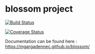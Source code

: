 # blossom project


[![Build Status](https://travis-ci.org/mgargadennec/blossom.png)](https://travis-ci.org/mgargadennec/blossom)

[![Coverage Status](https://coveralls.io/repos/github/mgargadennec/blossom/badge.svg?branch=master)](https://coveralls.io/github/mgargadennec/blossom?branch=master)


Documentation can be found here : https://mgargadennec.github.io/blossom/
